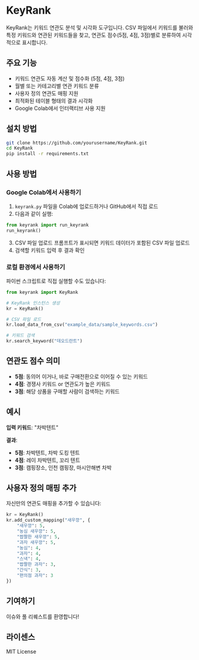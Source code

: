 
# KeyRank

KeyRank는 키워드 연관도 분석 및 시각화 도구입니다. CSV 파일에서 키워드를 불러와 특정 키워드와 연관된 키워드들을 찾고, 연관도 점수(5점, 4점, 3점)별로 분류하여 시각적으로 표시합니다.

## 주요 기능

- 키워드 연관도 자동 계산 및 점수화 (5점, 4점, 3점)
- 월별 또는 카테고리별 연관 키워드 분류
- 사용자 정의 연관도 매핑 지원
- 최적화된 테이블 형태의 결과 시각화
- Google Colab에서 인터랙티브 사용 지원

## 설치 방법

```bash
git clone https://github.com/yourusername/KeyRank.git
cd KeyRank
pip install -r requirements.txt
```

## 사용 방법

### Google Colab에서 사용하기

1. `keyrank.py` 파일을 Colab에 업로드하거나 GitHub에서 직접 로드
2. 다음과 같이 실행:

```python
from keyrank import run_keyrank
run_keyrank()
```

3. CSV 파일 업로드 프롬프트가 표시되면 키워드 데이터가 포함된 CSV 파일 업로드
4. 검색할 키워드 입력 후 결과 확인

### 로컬 환경에서 사용하기

파이썬 스크립트로 직접 실행할 수도 있습니다:

```python
from keyrank import KeyRank

# KeyRank 인스턴스 생성
kr = KeyRank()

# CSV 파일 로드
kr.load_data_from_csv("example_data/sample_keywords.csv")

# 키워드 검색
kr.search_keyword("데오드란트")
```

## 연관도 점수 의미

- **5점**: 동의어 이거나, 바로 구매전환으로 이어질 수 있는 키워드
- **4점**: 경쟁사 키워드 or 연관도가 높은 키워드
- **3점**: 해당 상품을 구매할 사람이 검색하는 키워드

## 예시

**입력 키워드**: "차박텐트"

**결과**:
- **5점**: 차박텐트, 차박 도킹 텐트
- **4점**: 레이 차박텐트, 꼬리 텐트
- **3점**: 캠핑장소, 인천 캠핑장, 마시안해변 차박

## 사용자 정의 매핑 추가

자신만의 연관도 매핑을 추가할 수 있습니다:

```python
kr = KeyRank()
kr.add_custom_mapping("새우깡", {
    "새우깡": 5,
    "농심 새우깡": 5,
    "짭짤한 새우깡": 5,
    "과자 새우깡": 5,
    "농심": 4,
    "과자": 4,
    "스낵": 4,
    "짭짤한 과자": 3,
    "간식": 3,
    "편의점 과자": 3
})
```

## 기여하기

이슈와 풀 리퀘스트를 환영합니다!

## 라이센스

MIT License
